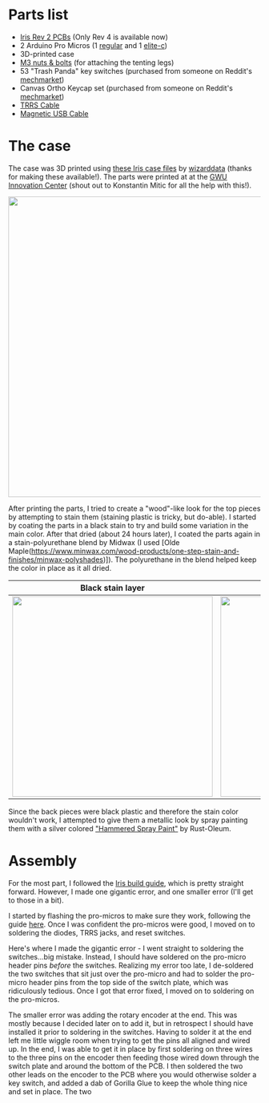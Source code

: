 # Parts list

- [Iris Rev 2 PCBs](https://keeb.io/collections/keyboard-pcbs/products/iris-keyboard-split-ergonomic-keyboard) (Only Rev 4 is available now)
- 2 Arduino Pro Micros (1 [regular](https://keeb.io/collections/frontpage/products/pro-micro-5v-16mhz-arduino-compatible-atmega32u4) and 1 [elite-c](https://keeb.io/collections/frontpage/products/elite-c-usb-c-pro-micro-replacement-arduino-compatible-atmega32u4))
- 3D-printed case
- [M3 nuts & bolts](https://www.amazon.com/gp/product/B072FKMYMF/) (for attaching the tenting legs)
- 53 "Trash Panda" key switches (purchased from someone on Reddit's [mechmarket](https://www.reddit.com/r/mechmarket/))
- Canvas Ortho Keycap set (purchased from someone on Reddit's [mechmarket](https://www.reddit.com/r/mechmarket/))
- [TRRS Cable](https://keeb.io/products/trrs-cable?variant=8139444519018)
- [Magnetic USB Cable](https://www.amazon.com/gp/product/B07QCWMQW9/)

# The case

The case was 3D printed using [these Iris case files](https://github.com/wizarddata/Iris-Case/tree/master/High%20Profile) by [wizarddata](https://github.com/wizarddata) (thanks for making these available!). The parts were printed at at the [GWU Innovation Center](https://innovation.gwu.edu/gw-innovation-center) (shout out to Konstantin Mitic for all the help with this!).

<img src="https://github.com/jhelvy/iris/raw/master/build_log/img-build/2-printed_pieces.jpg" width="600">

After printing the parts, I tried to create a "wood"-like look for the top pieces by attempting to stain them (staining plastic is tricky, but do-able). I started by coating the parts in a black stain to try and build some variation in the main color. After that dried (about 24 hours later), I coated the parts again in a stain-polyurethane blend by Midwax (I used [Olde Maple(https://www.minwax.com/wood-products/one-step-stain-and-finishes/minwax-polyshades)]). The polyurethane in the blend helped keep the color in place as it all dried.

Black stain layer | Stain-polyurethane coating
------------------|----------------------------
<img src="https://github.com/jhelvy/iris/raw/master/build_log/img-build/3-painting1.jpg" width="400"> | <img src="https://github.com/jhelvy/iris/raw/master/build_log/img-build/4-painting2.jpg" width="400">

Since the back pieces were black plastic and therefore the stain color wouldn't work, I attempted to give them a metallic look by spray painting them with a silver colored ["Hammered Spray Paint"](https://www.rustoleum.com/product-catalog/consumer-brands/universal/universal-hammered-spray-paint) by Rust-Oleum.

# Assembly

For the most part, I followed the [Iris build guide](https://docs.keeb.io/iris-rev2-build-guide/), which is pretty straight forward. However, I made one gigantic error, and one smaller error (I'll get to those in a bit).

I started by flashing the pro-micros to make sure they work, following the guide [here](https://docs.keeb.io/flashing-firmware/). Once I was confident the pro-micros were good, I moved on to soldering the diodes, TRRS jacks, and reset switches.

Here's where I made the gigantic error - I went straight to soldering the switches...big mistake. Instead, I should have soldered on the pro-micro header pins _before_ the switches. Realizing my error too late, I de-soldered the two switches that sit just over the pro-micro and had to solder the pro-micro header pins from the top side of the switch plate, which was ridiculously tedious. Once I got that error fixed, I moved on to soldering on the pro-micros.

The smaller error was adding the rotary encoder at the end. This was mostly because I decided later on to add it, but in retrospect I should have installed it prior to soldering in the switches. Having to solder it at the end left me little wiggle room when trying to get the pins all aligned and wired up. In the end, I was able to get it in place by first soldering on three wires to the three pins on the encoder then feeding those wired down through the switch plate and around the bottom of the PCB. I then soldered the two other leads on the encoder to the PCB where you would otherwise solder a key switch, and added a dab of Gorilla Glue to keep the whole thing nice and set in place. The two


